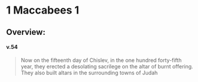 # 1 Maccabees 1

## Overview:


#### v.54
>Now on the fifteenth day of Chislev, in the one hundred forty-fifth year, they erected a desolating sacrilege on the altar of burnt offering. They also built altars in the surrounding towns of Judah

